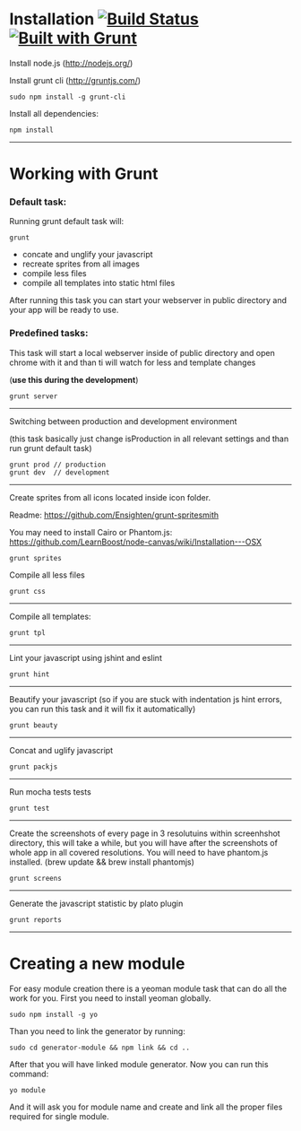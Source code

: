 Installation [![Build Status](https://travis-ci.org/danielhusar/frontdev-workflow.png?branch=master)](https://travis-ci.org/danielhusar/frontdev-workflow) [![Built with Grunt](https://cdn.gruntjs.com/builtwith.png)](http://gruntjs.com/)
============

Install node.js (http://nodejs.org/)

Install grunt cli (http://gruntjs.com/)

	sudo npm install -g grunt-cli


Install all dependencies:

	npm install


***

Working with Grunt
==================
### Default task:
Running grunt default task will:

	grunt

- concate and unglify your javascript
- recreate sprites from all images
- compile less files
- compile all templates into static html files

After running this task you can start your webserver in public directory and your app will be ready to use.

### Predefined tasks:

This task will start a local webserver inside of public directory and open chrome with it and than ti will watch for less and template changes

(**use this during the development**)

	grunt server

***

Switching between production and development environment

(this task basically just change isProduction in all relevant settings and than run grunt default task)

	grunt prod // production
	grunt dev  // development

***

Create sprites from all icons located inside icon folder.

Readme: https://github.com/Ensighten/grunt-spritesmith

You may need to install Cairo or Phantom.js: https://github.com/LearnBoost/node-canvas/wiki/Installation---OSX

	grunt sprites

Compile all less files

	grunt css

***
Compile all templates:

	grunt tpl

***
Lint your javascript using jshint and eslint

	grunt hint

***
Beautify your javascript (so if you are stuck with indentation js hint errors, you can run this task and it will fix it automatically)

	grunt beauty

***
Concat and uglify javascript

	grunt packjs

***
Run mocha tests tests

	grunt test

***
Create the screenshots of every page in 3 resolutuins within screenhshot directory, this will take a while, but you will have after the screenshots of whole app in all covered resolutions.
You will need to have phantom.js installed. (brew update && brew install phantomjs)

	grunt screens

***
Generate the javascript statistic by plato plugin

	grunt reports

***


Creating a new module
=====================
For easy module creation there is a yeoman module task that can do all the work for you.
First you need to install yeoman globally.

	sudo npm install -g yo

Than you need to link the generator by running:

	sudo cd generator-module && npm link && cd ..

After that you will have linked module generator.
Now you can run this command:

	yo module

And it will ask you for module name and create and link all the proper files required for single module.
